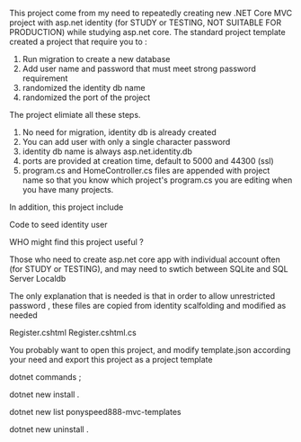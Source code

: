 This project come from my need to repeatedly creating new .NET Core MVC project with asp.net identity (for STUDY or TESTING, NOT SUITABLE FOR PRODUCTION) while studying asp.net core.  The standard project template created a project that require you to :

1. Run migration to create a new database
2. Add user name and password that must meet strong password requirement
3. randomized the identity db name
4. randomized the port of the project

The project elimiate all these steps.
1. No need for migration, identity db is already created
2. You can add user with only a single character password
3. identity db name is always asp.net.identity.db
4. ports are provided at creation time, default to 5000 and 44300 (ssl)
5. program.cs and HomeController.cs files are appended with project name so that you know which project's program.cs you are editing when you have many projects.


In addition, this project include 

Code to seed identity user




WHO might find this project useful ?

Those who need to create asp.net core app with individual account often (for STUDY or TESTING), and may need to swtich between SQLite and SQL Server Localdb


The only explanation that is needed is that in order to allow unrestricted password , these files are copied from identity scalfolding and modified as needed

Register.cshtml
Register.cshtml.cs


You probably want to open this project, and modify template.json according your need and export this project as a project template


dotnet commands ;

dotnet new install .

dotnet new list ponyspeed888-mvc-templates

dotnet new uninstall .







